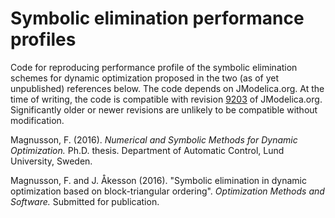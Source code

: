 # Symbolic elimination performance profiles
Code for reproducing performance profile of the symbolic elimination schemes for dynamic optimization proposed in the two (as of yet unpublished) references below. The code depends on JModelica.org. At the time of writing, the code is compatible with revision [9203](https://svn.jmodelica.org/trunk/?p=9203) of JModelica.org. Significantly older or newer revisions are unlikely to be compatible without modification.

Magnusson, F. (2016). *Numerical and Symbolic Methods for Dynamic Optimization.* Ph.D. thesis. Department of Automatic Control, Lund University, Sweden.

Magnusson, F. and J. Åkesson (2016). "Symbolic elimination in dynamic optimization based on block-triangular ordering". *Optimization Methods and Software.* Submitted for publication. 
